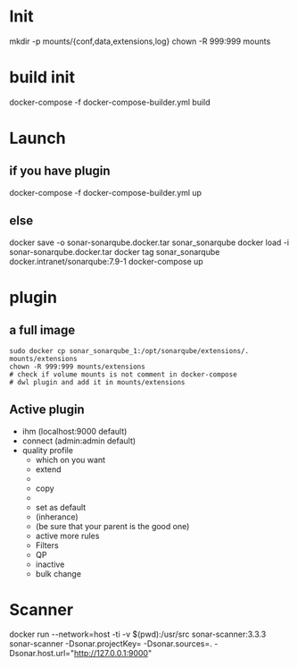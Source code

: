 Init
====

mkdir -p mounts/{conf,data,extensions,log}
chown -R 999:999 mounts

build init
==========

docker-compose -f docker-compose-builder.yml build

Launch
======

if you have plugin
------------------

docker-compose -f docker-compose-builder.yml up

else
----

docker save -o sonar-sonarqube.docker.tar sonar_sonarqube
docker load -i sonar-sonarqube.docker.tar
docker tag sonar_sonarqube docker.intranet/sonarqube:7.9-1
docker-compose up

plugin
======

a full image
------------

```
sudo docker cp sonar_sonarqube_1:/opt/sonarqube/extensions/. mounts/extensions
chown -R 999:999 mounts/extensions
# check if volume mounts is not comment in docker-compose
# dwl plugin and add it in mounts/extensions
```

Active plugin
-------------

* ihm (localhost:9000 default)
* connect (admin:admin default)
* quality profile
  * which on you want
  * extend
  * <your QP name>
  * copy
  * <your QP name>
  * set as default
  * (inherance)
  * (be sure that your parent is the good one)
  * active more rules
  * Filters
  * QP
  * inactive
  * bulk change

Scanner
=======

docker run --network=host -ti -v $(pwd):/usr/src sonar-scanner:3.3.3 sonar-scanner -Dsonar.projectKey=<key in sonar> -Dsonar.sources=. -Dsonar.host.url="http://127.0.0.1:9000"